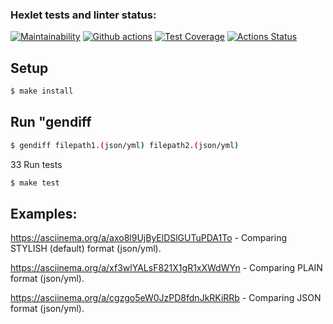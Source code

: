 ### Hexlet tests and linter status:
[![Maintainability](https://api.codeclimate.com/v1/badges/7b0f4a5d3858c6ea7a12/maintainability)](https://codeclimate.com/github/KatherinaFed/frontend-project-lvl2/maintainability) [![Github actions](https://github.com/KatherinaFed/frontend-project-lvl2/actions/workflows/github-actions.yml/badge.svg)](https://github.com/KatherinaFed/frontend-project-lvl2/actions/workflows/github-actions.yml) [![Test Coverage](https://api.codeclimate.com/v1/badges/7b0f4a5d3858c6ea7a12/test_coverage)](https://codeclimate.com/github/KatherinaFed/frontend-project-lvl2/test_coverage) [![Actions Status](https://github.com/KatherinaFed/frontend-project-lvl2/workflows/hexlet-check/badge.svg)](https://github.com/KatherinaFed/frontend-project-lvl2/actions)

## Setup
```sh
$ make install
```

## Run "gendiff <filepath1> <filepath2>
```sh
$ gendiff filepath1.(json/yml) filepath2.(json/yml)
```

33 Run tests
```sh
$ make test
```

## Examples:

https://asciinema.org/a/axo8l9UjByElDSlGUTuPDA1To - Comparing STYLISH (default) format (json/yml).

https://asciinema.org/a/xf3wlYALsF821X1gR1xXWdWYn - Comparing PLAIN format (json/yml).

https://asciinema.org/a/cgzgo5eW0JzPD8fdnJkRKiRRb - Comparing JSON format (json/yml).